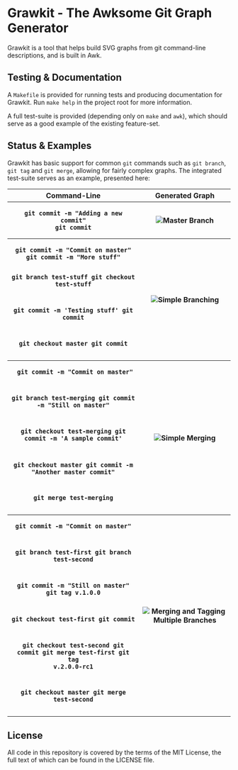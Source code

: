 # Grawkit - The Awksome Git Graph Generator

Grawkit is a tool that helps build SVG graphs from git command-line descriptions, and is built in Awk.

## Testing & Documentation

A `Makefile` is provided for running tests and producing documentation for Grawkit. Run `make help` in the project root for more information.

A full test-suite is provided (depending only on `make` and `awk`), which should serve as a good example of the existing feature-set.

## Status & Examples

Grawkit has basic support for common `git` commands such as `git branch`, `git tag` and `git merge`, allowing for fairly complex graphs. The integrated test-suite serves as an example, presented here:

<table>
	<tr>
		<th>Command-Line</th>
		<th>Generated Graph</th>
	</tr>
	<tr>
		<th><pre><code>git commit -m "Adding a new commit"
git commit</code></pre></th>
		<th><img src="https://rawgit.com/deuill/grawkit/master/tests/02-master.svg" alt="Master Branch"></th>
	</tr>
	<tr>
		<th><pre><code>git commit -m "Commit on master"
git commit -m "More stuff"

git branch test-stuff
git checkout test-stuff

git commit -m 'Testing stuff'
git commit

git checkout master
git commit</code></pre></th>
		<th><img src="https://rawgit.com/deuill/grawkit/master/tests/03-branch.svg" alt="Simple Branching"></th>
	</tr>
	<tr>
		<th><pre><code>
git commit -m "Commit on master"

git branch test-merging
git commit -m "Still on master"

git checkout test-merging
git commit -m 'A sample commit'

git checkout master
git commit -m "Another master commit"

git merge test-merging</code></pre></th>
		<th><img src="https://rawgit.com/deuill/grawkit/master/tests/04-merge.svg" alt="Simple Merging"></th>
	</tr>
	<tr>
		<th><pre><code>git commit -m "Commit on master"

git branch test-first
git branch test-second

git commit -m "Still on master"
git tag v.1.0.0

git checkout test-first
git commit

git checkout test-second
git commit
git merge test-first
git tag v.2.0.0-rc1

git checkout master
git merge test-second</code></pre></th>
		<th><img src="https://rawgit.com/deuill/grawkit/master/tests/05-multi-branch.svg" alt="Merging and Tagging Multiple Branches"></th>
	</tr>
</table>

## License

All code in this repository is covered by the terms of the MIT License, the full text of which can be found in the LICENSE file.

[license-url]: https://github.com/deuill/grawkit/blob/master/LICENSE
[license-svg]: https://img.shields.io/badge/license-MIT-blue.svg
